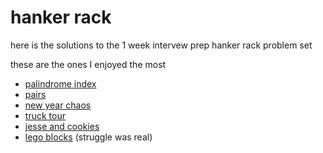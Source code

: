 # hanker rack

here is the solutions to the 1 week intervew prep hanker rack problem set

these are the ones I enjoyed the most

- [palindrome index](https://www.hackerrank.com/challenges/palindrome-index/problem)
- [pairs](https://www.hackerrank.com/challenges/pairs/problem) 
- [new year chaos](https://www.hackerrank.com/challenges/new-year-chaos/problem)
- [truck tour](https://www.hackerrank.com/challenges/truck-tour/problem)
- [jesse and cookies](https://www.hackerrank.com/challenges/jesse-and-cookies/problem)
- [lego blocks](https://www.hackerrank.com/challenges/lego-blocks/problem) (struggle was real)